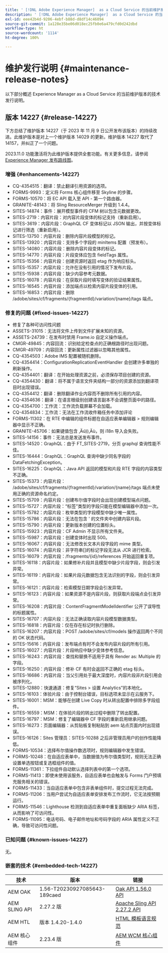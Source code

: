 ```yaml
---
title: ' [!DNL Adobe Experience Manager]  as a Cloud Service 的当前维护发行说明。'
description: ' [!DNL Adobe Experience Manager]  as a Cloud Service 的当前维护发行说明。'
exl-id: eee42b4d-9206-4ebf-b88d-d8df14c46094
source-git-commit: 1a128e35be06d018ec25fb0e6a479cfd0d242dbd
workflow-type: ht
source-wordcount: '1114'
ht-degree: 100%

---
```


# 维护发行说明 {#maintenance-release-notes}

以下部分概述 Experience Manager as a Cloud Service 的当前维护版本的技术发行说明。

## 版本 14227 {#release-14227}

下方总结了维护版本 14227（于 2023 年 11 月 9 日公开发布该版本）的持续改进。此维护版本是对上一个维护版本 14029 的更新。维护版本 14227 取代了 14157，并纠正了一个问题。

2023.11.0 功能激活将为此维护版本提供全套功能。有关更多信息，请参阅[ Experience Manager 发布路线图](https://experienceleague.adobe.com/docs/experience-manager-release-information/aem-release-updates/update-releases-roadmap.html)。

### 增强 {#enhancements-14227}

<!--* ASSETS-29631: Assets Cloud: Use dam:roles for secure delivery/search.-->
* CQ-4354515：翻译：禁止翻译引用资源的选项。
* FORMS-9993：定义将 Forms 核心组件移至 Skyline 的步骤。
* FORMS-10570：将 EC API 载入至 API - 第一个路由器。
* GRANITE-48143：将 Sling ResourceMerger 升级到 1.4.4。
* SITES-14874：事件：展开模型事件的 CFM 树以包含元数据更改。
* SITES-2719：内容片段：对内容片段变体的标记支持（重新启用）。
* SITES-3619：内容片段：GraphQL CF 变体标记以 JSON 输出，并按变体标记进行筛选（重新启用）。
* SITES-13750：内容片段：删除内容片段模型的标记。
* SITES-13920：内容片段：支持多个字段的 minItems 配置（预发布）。
* SITES-14080：内容片段：删除内容片段变体的标记。
* SITES-14770：内容片段：片段变体应包含 fieldTags 属性。
* SITES-15356：内容片段：创建资源时返回 etag 作为响应标头。
* SITES-15357：内容片段：允许在没有引用的情况下发布片段。
* SITES-15938：内容片段：缺少内容参考元数据。
* SITES-16078：内容片段：在获取片段时填写变体的验证结果属性。
* SITES-16545：内容片段：添加端点以检索内容片段变体的引用。
* SITES-16853：内容片段：删除 /adobe/sites/cf/fragments/{fragmentId}/variation/{name}/tags 端点。

### 修复的问题 {#fixed-issues-14227}

* 修复了各种可访问性问题
* ASSETS-31015：无法将文件上传到文件扩展未知的资源。
* ASSETS-24739：在发布时禁用 Frame.io 自定义操作端点。
* CMGR-49845：内容回流：识别给定检查点的正确根路径时出现问题。
* CMGR-49709：内容回流：更新属性过滤器以忽略其他属性。
* CQ-4354503：Adobe IMS 配置被随机删除。
* CQ-4354414：ConfigurationReplicationEventHandler 会创建许多单独的刷新操作。
* CQ-4354401：翻译：在开始处理资源之前，必须保存项目创建的资源。
* CQ-4354430：翻译：将不属于语言文件夹结构一部分的资源添加到翻译项目时出现错误。
* CQ-4354412：翻译：删除翻译作业内容而不删除所有引用的内容。
* CQ-4354636：翻译：在语言根级别创建语言副本不会调整页面中的路径。
* CQ-4354700：工作流：工作流负载屏幕不会加载。
* CQ-4354834：工作流：无法在工作流收件箱任务中添加评论
* FORMS-11302：在 RTE 中编辑的组件标题在自适应表单编辑器 > 规则编辑器中显示不正确。
* GRANITE-45706：如果键值包含 ‚Äú))‚Äù，则 i18n 导入会失败。
* SITES-14156：事件：无法总是发送发布事件。
* SITES-14520：GraphQL：由于 FT_SITES-2719，分页 graphql 查询性能不佳。
* SITES-16444：GraphQL：GraphQL 查询中缺少同名字段的 DataFetchingException。
* SITES-16225：GraphQL：Java API 返回的模型和片段 RTE 字段的内容类型不正确。
* SITES-15373：内容片段： /adobe/sites/cf/fragments/{fragmentId}/variation/{name}/tags 端点未使用正确的资源命名约定。
* SITES-15709：内容片段：创建布尔值字段时会出现创建模型端点问题。
* SITES-15727：内容片段：“标签”类型的字段只能在模型编辑器中添加一次。
* SITES-15782：内容片段：枚举类型的字段模型中缺少唯一属性。
* SITES-15786：内容片段：无法在包含 &#39; 的文件夹中创建内容片段。
* SITES-15790：内容片段：更新版本创建的位置标头。
* SITES-15923：内容片段：CF Admin 不显示所有文件夹。
* SITES-15987：内容片段：创建变体时出现 500。
* SITES-16067：内容片段：无法修改长文本片段字段的 mime 类型。
* SITES-16074：内容片段：非字符串[]的标记字段无法从 JCR 进行检索。
* SITES-16079：内容片段：/fragments/{id}/references 开始返回重复项。
* SITES-16118：内容片段：如果修补片段并且模型中缺少片段字段，则会引发异常。
* SITES-16119：内容片段：如果片段元数据包含无法识别的字段，则会引发异常。
* SITES-16121：内容片段：检索模型日期字段会引发异常。
* SITES-16123：内容片段：如果资源不是内容片段，则获取片段端点会引发异常。
* SITES-16208：内容片段：ContentFragmentModelIdentifier 公开了误导性的标题属性。
* SITES-16707：内容片段：无法正确读取内容片段模型数据类型。
* SITES-16818：内容片段：仅在存在标记时执行删除。
* SITES-16207：内容片段：POST /adobe/sites/cf/models 操作返回两个不同的 OK 状态代码。
* SITES-15616：内容片段：发布端点有时不会发布内容片段的所有引用。
* SITES-16027：内容片段：片段响应中缺少变体参考信息。
* SITES-16243：内容片段：查找和替换不适用于具有 Render as: Multiple 的字段。
* SITES-16250：内容片段：修补 CF 有时会返回不正确的 etag 标头。
* SITES-16686：内容片段：当父引用处于最大深度时，内容片段非片段引用会被序列化。
* SITES-12880：快速通道：修复“Sites > 设置 Analytics”的本地化。
* SITES-16103：体验片段：由于控制台错误，目标选项未显示在云服务下。
* SITES-16001：MSM：能够在创建 Live Copy 时从转出配置中排除多字段组件。
* SITES-16559：MSM：在体验片段的转出过程中删除了转出配置。
* SITES-16797：MSM：修复了编辑器中 CF 字段的重新启用继承问题。
* SITES-16273：页面编辑器：从剪贴板复制粘贴到 aem 站点页面内时出现错误。
* SITES-16126：Sites 管理员：SITES-10288 之后非管理员用户的创作性能降低。
* FORMS-10534：选择布尔值操作数选项时，规则编辑器中发生错误。
* FORMS-10248：在自适应表单中，当数据值为布尔值类型时，规则无法正确设置单选按钮或复选框组件的值。
* FORMS-11361：下拉组件自动默认选择列表中的第一个选项。
* FORMS-11413：即使未使用该服务，自适应表单也会触发与 Forms 门户预填充服务相关的错误。
* FORMS-11433：当自适应表单中包含非表单组件时，提交过程无法完成。
* FORMS-11206：当用户尝试为自适应表单安排发布工作流时，它无法按预期运行。
* FORMS-11546：Lighthouse 检测到自适应表单中重复面板缺少 ARIA 标签，从而影响了可访问性。
* FORMS-11095：电话号码、电子邮件地址和号码字段的 ARIA 属性定义不正确，导致可访问性问题。

### 已知问题 {#known-issues-14227}

无。

### 嵌套的技术 {#embedded-tech-14227}

| 技术 | 版本 | 链接 |
|---|---|---|
| AEM OAK | 1.56-T20230927085643-189caed | [Oak API 1.56.0 API](https://www.javadoc.io/doc/org.apache.jackrabbit/oak-api/1.56.0/index.html) |
| AEM SLING API | 2.27.2 版 | [Apache Sling API 2.27.2 API](https://www.javadoc.io/doc/org.apache.sling/org.apache.sling.api/latest/index.html) |
| AEM HTL | 版本 1.4.20-1.4.0 | [HTML 模板语言规范](https://github.com/adobe/htl-spec) |
| AEM 核心组件 | 2.23.4 版 | [AEM WCM 核心组件](https://github.com/adobe/aem-core-wcm-components) |
